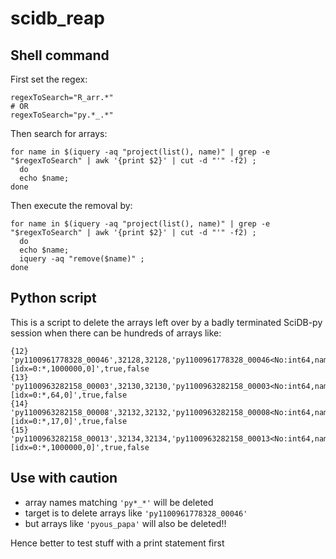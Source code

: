 # scidb_reap

## Shell command

First set the regex:
```
regexToSearch="R_arr.*"
# OR
regexToSearch="py.*_.*"
```

Then search for arrays:
```
for name in $(iquery -aq "project(list(), name)" | grep -e "$regexToSearch" | awk '{print $2}' | cut -d "'" -f2) ; 
  do 
  echo $name; 
done
```

Then execute the removal by:
```
for name in $(iquery -aq "project(list(), name)" | grep -e "$regexToSearch" | awk '{print $2}' | cut -d "'" -f2) ; 
  do 
  echo $name; 
  iquery -aq "remove($name)" ; 
done
```

## Python script
This is a script to delete the arrays left over by a badly terminated SciDB-py session when there can be hundreds of arrays like:
```
{12} 'py1100961778328_00046',32128,32128,'py1100961778328_00046<No:int64,name:string,uaid:int64,aid:int64,schema:string,availability:bool,temporary:bool> [idx=0:*,1000000,0]',true,false
{13} 'py1100963282158_00003',32130,32130,'py1100963282158_00003<No:int64,name:string,library:string> [idx=0:*,64,0]',true,false
{14} 'py1100963282158_00008',32132,32132,'py1100963282158_00008<No:int64,name:string,type:string> [idx=0:*,17,0]',true,false
{15} 'py1100963282158_00013',32134,32134,'py1100963282158_00013<No:int64,name:string,uaid:int64,aid:int64,schema:string,availability:bool,temporary:bool> [idx=0:*,1000000,0]',true,false
```

## Use with caution

- array names matching `'py*_*'` will be deleted 
- target is to delete arrays like `'py1100961778328_00046'`
- but arrays like `'pyous_papa'` will also be deleted!!

Hence better to test stuff with a print statement first
